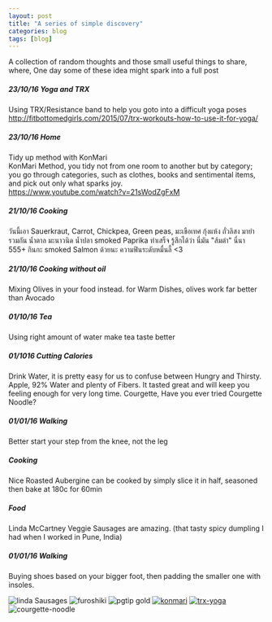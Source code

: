 ```yaml
---
layout: post
title: "A series of simple discovery"
categories: blog
tags: [blog]
---
```


A collection of random thoughts and those small useful things to share, where, One day some of these idea might spark into a full post

##### 23/10/16 Yoga and TRX
Using TRX/Resistance band to help you goto into a difficult yoga poses
http://fitbottomedgirls.com/2015/07/trx-workouts-how-to-use-it-for-yoga/

##### 23/10/16 Home
Tidy up method with KonMari  
KonMari Method, you tidy not from one room to another but by category; you go through categories, such as clothes, books and sentimental items, and pick out only what sparks joy.  
https://www.youtube.com/watch?v=21sWodZgFxM  

##### 21/10/16 Cooking
วันนี้เอา Sauerkraut, Carrot, Chickpea, Green peas, มะเขือเทศ กุ้งแห้ง ถั่วลิสง มายำรวมกัน น้ำตาล มะนาวนิด น้ำปลา smoked Paprika
ทำเสร็จ รู้สึกได้ว่า นี่มัน "ส้มตำ" นี่นา 555+
กินกะ smoked Salmon ด้วยนะ ความฟินระดับหมื่นลี้ <3

##### 21/10/16 Cooking without oil
Mixing Olives in your food instead. for Warm Dishes, olives work far better than Avocado 

##### 01/10/16 Tea
Using right amount of water make tea taste better

##### 01/1016 Cutting Calories
Drink Water, it is pretty easy for us to confuse between Hungry and Thirsty. 
Apple, 92% Water and plenty of Fibers. It tasted great and will keep you feeling enough for very long time. 
Courgette, Have you ever tried Courgette Noodle?  

##### 01/01/16 Walking
Better start your step from the knee, not the leg

##### Cooking
Nice Roasted Aubergine can be cooked by simply slice it in half, seasoned then bake at 180c for 60min

##### Food
Linda McCartney Veggie Sausages are amazing. (that tasty spicy dumpling I had when I worked in Pune, India)

##### 01/01/16 Walking
Buying shoes based on your bigger foot, then padding the smaller one with insoles.

![linda Sausages](https://snag.gy/8GzyVR.jpg) ![furoshiki](https://snag.gy/swtUWM.jpg) ![pgtip gold](https://snag.gy/nM5cJs.jpg)
[![konmari](http://i.imgur.com/bXMexHwt.png)](http://i.imgur.com/bXMexHw.png) [![trx-yoga](http://imgur.com/h3ntn1nt.png)](http://fitbottomedgirls.com/2015/07/trx-workouts-how-to-use-it-for-yoga/) ![courgette-noodle](http://i.imgur.com/YxaInXst.jpg)